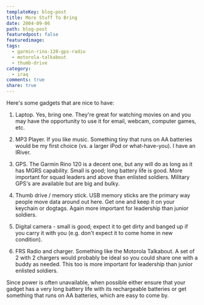 ```yaml
---
templateKey: blog-post
title: More Stuff To Bring
date: 2004-09-06
path: blog-post
featuredpost: false
featuredimage:
tags:
  - garmin-rino-120-gps-radio
  - motorola-talkabout
  - thumb-drive
category:
  - iraq
comments: true
share: true
---
```


Here's some gadgets that are nice to have:

1) Laptop. Yes, bring one. They're great for watching movies on and you may have the opportunity to use it for email, webcam, computer games, etc.

2) MP3 Player. If you like music. Something tiny that runs on AA batteries would be my first choice (vs. a larger iPod or what-have-you). I have an IRiver.

3) GPS. The Garmin Rino 120 is a decent one, but any will do as long as it has MGRS capability. Small is good; long battery life is good. More important for squad leaders and above than enlisted soldiers. Military GPS's are available but are big and bulky.

4) Thumb drive / memory stick. USB memory sticks are the primary way people move data around out here. Get one and keep it on your keychain or dogtags. Again more important for leadership than junior soldiers.

5) Digital camera - small is good; expect it to get dirty and banged up if you carry it with you (e.g. don't expect it to come home in new condition).

6) FRS Radio and charger. Something like the Motorola Talkabout. A set of 2 with 2 chargers would probably be ideal so you could share one with a buddy as needed. This too is more important for leadership than junior enlisted soldiers.

Since power is often unavailable, when possible either ensure that your gadget has a very long battery life with its rechargeable batteries or get something that runs on AA batteries, which are easy to come by.
